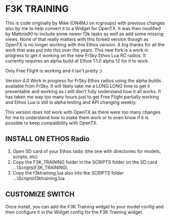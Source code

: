 # F3K TRAINING

This is code originally by Mike (ON4MJ on rcgroups) with previous changes also by me to help convert it to a Widget for OpenTX.  It was then modified by Mattoia90 to include some newer f3k tasks as well as add some missing views.  None of that really matters with this forked version though as OpenTX is no longer working with this Ethos version.  A big thanks for all the work that was put into this over the years.  This new fork is a work in progress to get it working on the new FrSky Ethos Lua RC radios.  It currently requires an alpha build of Ethos 1.1.0 alpha 12 for it to work.

Only Free Flight is working and it isn't pretty :)

Version 4.0 Work in progress for FrSky Ethos radios using the alpha builds available from FrSky.  It will likely take me a LONG LONG time to get it presentable and working as I still don't fully understand how it all works.  It has taken me way too many hours just to get Free Flight partially working and Ethos Lua is still in alpha testing and API changing weekly.

This version does not work with OpenTX as there were too many changes for me to understand how to make them work or to even know if it is possible to keep compatibility with OpenTX.

## INSTALL ON ETHOS Radio
1. Open SD card of your Ethos radio (the one with directories for models, scripts, etc)
2. Copy the F3K_TRAINING folder in the SCRIPTS folder on the SD card  ...\Scripts\F3K_TRAINING\
3. Copy the f3ktraining.lua also into the SCRIPTS folder  ...\Scripts\f3ktraining.lua

## CUSTOMIZE SWITCH
Once install, you can add the F3K Training widget to your model config and then configure it in the Widget config for the F3K Training widget.
